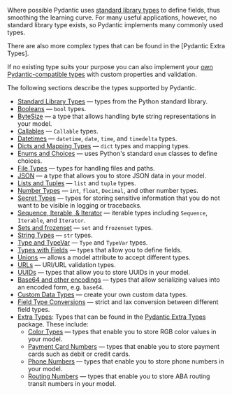 Where possible Pydantic uses [standard library types](standard_types.md) to define fields, thus smoothing
the learning curve. For many useful applications, however, no standard library type exists,
so Pydantic implements many commonly used types.

There are also more complex types that can be found in the [Pydantic Extra Types].

If no existing type suits your purpose you can also implement your [own Pydantic-compatible types](custom.md#custom-data-types) with custom properties and validation.

The following sections describe the types supported by Pydantic.


* [Standard Library Types](standard_types.md) &mdash; types from the Python standard library.
* [Booleans](booleans.md) &mdash; `bool` types.
* [ByteSize](bytesize.md) &mdash; a type that allows handling byte string representations in your model.
* [Callables](callables.md) &mdash; `Callable` types.
* [Datetimes](datetime.md) &mdash; `datetime`, `date`, `time`, and `timedelta` types.
* [Dicts and Mapping Types](dicts_mapping.md) &mdash; `dict` types and mapping types.
* [Enums and Choices](enums.md) &mdash; uses Python's standard `enum` classes to define choices.
* [File Types](file_types.md) &mdash; types for handling files and paths.
* [JSON](json.md) &mdash; a type that allows you to store JSON data in your model.
* [Lists and Tuples](list_types.md) &mdash; `list` and `tuple` types.
* [Number Types](number_types.md) &mdash; `int`, `float`, `Decimal`, and other number types.
* [Secret Types](secrets.md) &mdash; types for storing sensitive information that you do not want to be visible in logging or tracebacks.
* [Sequence, Iterable, & Iterator](sequence_iterable.md) &mdash; iterable types including `Sequence`, `Iterable`, and `Iterator`.
* [Sets and frozenset](set_types.md) &mdash; `set` and `frozenset` types.
* [String Types](string_types.md) &mdash; `str` types.
* [Type and TypeVar](typevars.md) &mdash; `Type` and `TypeVar` types.
* [Types with Fields](types_fields.md) &mdash; types that allow you to define fields.
* [Unions](unions.md) &mdash; allows a model attribute to accept different types.
* [URLs](urls.md) &mdash; URI/URL validation types.
* [UUIDs](uuids.md) &mdash; types that allow you to store UUIDs in your model.
* [Base64 and other encodings](encoded.md) &mdash; types that allow serializing values into an encoded form, e.g. `base64`.
* [Custom Data Types](custom.md) &mdash; create your own custom data types.
* [Field Type Conversions](../conversion_table.md) &mdash; strict and lax conversion between different field types.
* [Extra Types](extra_types/extra_types.md): Types that can be found in the [Pydantic Extra Types](https://github.com/pydantic/pydantic-extra-types) package. These include:
    * [Color Types](extra_types/color_types.md) &mdash; types that enable you to store RGB color values in your model.
    * [Payment Card Numbers](extra_types/payment_cards.md) &mdash; types that enable you to store payment cards such as debit or credit cards.
    * [Phone Numbers](extra_types/phone_numbers.md) &mdash; types that enable you to store phone numbers in your model.
    * [Routing Numbers](extra_types/color_types.md) &mdash; types that enable you to store ABA routing transit numbers in your model.
